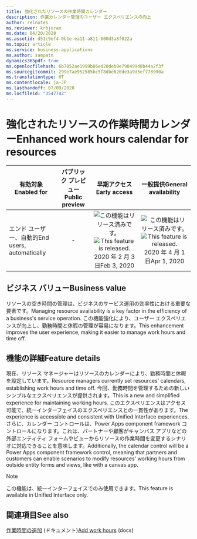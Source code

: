 ```yaml
---
title: 強化されたリソースの作業時間カレンダー
description: 作業カレンダー管理のユーザー エクスペリエンスの向上
author: relnotes
ms.reviewer: krbjoran
ms.date: 04/20/2020
ms.assetid: d51c9ef4-0b1e-ea11-a811-000d3a8f022a
ms.topic: article
ms.service: business-applications
ms.author: sampatn
dynamics365pdf: true
ms.openlocfilehash: 6b7052ae1999b86ed20deb9e790499d8b44a2f3f
ms.sourcegitcommit: 299e7ae952585bc5f8dbe620de3a9d5ef778990a
ms.translationtype: HT
ms.contentlocale: ja-JP
ms.lasthandoff: 07/09/2020
ms.locfileid: "3547742"
---
```

# <a name="enhanced-work-hours-calendar-for-resources"></a><span data-ttu-id="fe8ee-103">強化されたリソースの作業時間カレンダー</span><span class="sxs-lookup"><span data-stu-id="fe8ee-103">Enhanced work hours calendar for resources</span></span>


| <span data-ttu-id="fe8ee-104">有効対象</span><span class="sxs-lookup"><span data-stu-id="fe8ee-104">Enabled for</span></span>    |  <span data-ttu-id="fe8ee-105">パブリック プレビュー</span><span class="sxs-lookup"><span data-stu-id="fe8ee-105">Public preview</span></span> | <span data-ttu-id="fe8ee-106">早期アクセス</span><span class="sxs-lookup"><span data-stu-id="fe8ee-106">Early access</span></span> | <span data-ttu-id="fe8ee-107">一般提供</span><span class="sxs-lookup"><span data-stu-id="fe8ee-107">General availability</span></span> | 
| ---------- | :----------: |:----------: |:----------: |
|<span data-ttu-id="fe8ee-108">エンド ユーザー、自動的</span><span class="sxs-lookup"><span data-stu-id="fe8ee-108">End users, automatically</span></span>|-|<span data-ttu-id="fe8ee-109">![この機能はリリース済みです。](/dynamics365-release-plan/media/green-checkmark.png "この機能はリリース済みです。")</span><span class="sxs-lookup"><span data-stu-id="fe8ee-109">![This feature is released.](/dynamics365-release-plan/media/green-checkmark.png "This feature is released.")</span></span> <span data-ttu-id="fe8ee-110">2020 年 2 月 3 日</span><span class="sxs-lookup"><span data-stu-id="fe8ee-110">Feb 3, 2020</span></span>| <span data-ttu-id="fe8ee-111">![この機能はリリース済みです。](/dynamics365-release-plan/media/green-checkmark.png "この機能はリリース済みです。")</span><span class="sxs-lookup"><span data-stu-id="fe8ee-111">![This feature is released.](/dynamics365-release-plan/media/green-checkmark.png "This feature is released.")</span></span> <span data-ttu-id="fe8ee-112">2020 年 4 月 1 日</span><span class="sxs-lookup"><span data-stu-id="fe8ee-112">Apr 1, 2020</span></span>|


## <a name="business-value"></a><span data-ttu-id="fe8ee-113">ビジネス バリュー</span><span class="sxs-lookup"><span data-stu-id="fe8ee-113">Business value</span></span>
<!-- bv start -->
<span data-ttu-id="fe8ee-114">リソースの空き時間の管理は、ビジネスのサービス運用の効率性における重要な要素です。</span><span class="sxs-lookup"><span data-stu-id="fe8ee-114">Managing resource availability is a key factor in the efficiency of a business's service operation.</span></span> <span data-ttu-id="fe8ee-115">この機能強化により、ユーザー エクスペリエンスが向上し、勤務時間と休暇の管理が容易になります。</span><span class="sxs-lookup"><span data-stu-id="fe8ee-115">This enhancement improves the user experience, making it easier to manage work hours and time off.</span></span>
<!-- bv end -->



## <a name="feature-details"></a><span data-ttu-id="fe8ee-116">機能の詳細</span><span class="sxs-lookup"><span data-stu-id="fe8ee-116">Feature details</span></span>
<!--feature detail start -->
<span data-ttu-id="fe8ee-117">現在、リソース マネージャーはリソースのカレンダーにより、勤務時間と休暇を設定しています。</span><span class="sxs-lookup"><span data-stu-id="fe8ee-117">Resource managers currently set resources' calendars, establishing work hours and time off.</span></span> <span data-ttu-id="fe8ee-118">今回、勤務時間を管理するための新しいシンプルなエクスペリエンスが提供されます。</span><span class="sxs-lookup"><span data-stu-id="fe8ee-118">This is a new and simplified experience for maintaining working hours.</span></span> <span data-ttu-id="fe8ee-119">このエクスペリエンスはアクセス可能で、統一インターフェイスのエクスペリエンスとの一貫性があります。</span><span class="sxs-lookup"><span data-stu-id="fe8ee-119">The experience is accessible and consistent with Unified Interface experiences.</span></span> <span data-ttu-id="fe8ee-120">さらに、カレンダー コントロールは、Power Apps component framework コントロールになります。これは、パートナーや顧客がキャンバス アプリなどの外部エンティティ フォームやビューからリソースの作業時間を変更するシナリオに対応できることを意味します。</span><span class="sxs-lookup"><span data-stu-id="fe8ee-120">Additionally, the calendar control will be a Power Apps component framework control, meaning that partners and customers can enable scenarios to modify resources' working hours from outside entity forms and views, like with a canvas app.</span></span>
<!--feature detail end -->


> [!NOTE]
> <span data-ttu-id="fe8ee-121">この機能は、統一インターフェイスでのみ使用できます。</span><span class="sxs-lookup"><span data-stu-id="fe8ee-121">This feature is available in Unified Interface only.</span></span>







## <a name="see-also"></a><span data-ttu-id="fe8ee-122">関連項目</span><span class="sxs-lookup"><span data-stu-id="fe8ee-122">See also</span></span>

<!--docs start-->
<span data-ttu-id="fe8ee-123">[作業時間の追加](https://docs.microsoft.com/dynamics365/field-service/set-up-bookable-resources#add-work-hours) (ドキュメント)</span><span class="sxs-lookup"><span data-stu-id="fe8ee-123">[Add work hours](https://docs.microsoft.com/dynamics365/field-service/set-up-bookable-resources#add-work-hours) (docs)</span></span>
<!--docs end-->
